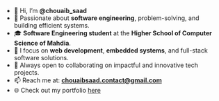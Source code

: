 * 👋 Hi, I’m **@chouaib\_saad**
* 🧠 Passionate about **software engineering**, problem-solving, and building efficient systems.
* 🎓 **Software Engineering student** at the **Higher School of Computer Science of Mahdia**.
* 🔧 I focus on **web development**, **embedded systems**, and full-stack software solutions.
* 🤝 Always open to collaborating on impactful and innovative tech projects.
* 📫 Reach me at: **[chouaibsaad.contact@gmail.com](mailto:chouaibsaad.contact@gmail.com)**
* 🌐 Check out my portfolio [here](https://chouaib-saad.github.io/portfolio/)
